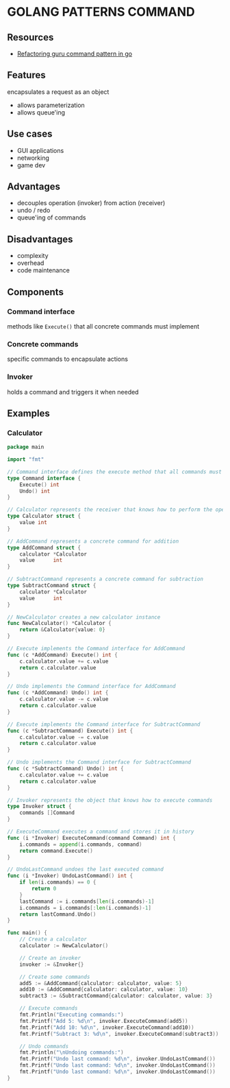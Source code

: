 # GOLANG PATTERNS COMMAND

## Resources
- [Refactoring guru command pattern in go](https://refactoring.guru/design-patterns/command/go/example)

## Features
encapsulates a request as an object
- allows parameterization
- allows queue'ing

## Use cases
- GUI applications
- networking
- game dev

## Advantages
- decouples operation (invoker) from action (receiver)
- undo / redo
- queue'ing of commands

## Disadvantages
- complexity
- overhead
- code maintenance

## Components

### Command interface
methods like `Execute()` that all concrete commands must implement

### Concrete commands
specific commands to encapsulate actions

### Invoker
holds a command and triggers it when needed

## Examples

### Calculator
```go
package main

import "fmt"

// Command interface defines the execute method that all commands must implement
type Command interface {
	Execute() int
	Undo() int
}

// Calculator represents the receiver that knows how to perform the operations
type Calculator struct {
	value int
}

// AddCommand represents a concrete command for addition
type AddCommand struct {
	calculator *Calculator
	value      int
}

// SubtractCommand represents a concrete command for subtraction
type SubtractCommand struct {
	calculator *Calculator
	value      int
}

// NewCalculator creates a new calculator instance
func NewCalculator() *Calculator {
	return &Calculator{value: 0}
}

// Execute implements the Command interface for AddCommand
func (c *AddCommand) Execute() int {
	c.calculator.value += c.value
	return c.calculator.value
}

// Undo implements the Command interface for AddCommand
func (c *AddCommand) Undo() int {
	c.calculator.value -= c.value
	return c.calculator.value
}

// Execute implements the Command interface for SubtractCommand
func (c *SubtractCommand) Execute() int {
	c.calculator.value -= c.value
	return c.calculator.value
}

// Undo implements the Command interface for SubtractCommand
func (c *SubtractCommand) Undo() int {
	c.calculator.value += c.value
	return c.calculator.value
}

// Invoker represents the object that knows how to execute commands
type Invoker struct {
	commands []Command
}

// ExecuteCommand executes a command and stores it in history
func (i *Invoker) ExecuteCommand(command Command) int {
	i.commands = append(i.commands, command)
	return command.Execute()
}

// UndoLastCommand undoes the last executed command
func (i *Invoker) UndoLastCommand() int {
	if len(i.commands) == 0 {
		return 0
	}
	lastCommand := i.commands[len(i.commands)-1]
	i.commands = i.commands[:len(i.commands)-1]
	return lastCommand.Undo()
}

func main() {
	// Create a calculator
	calculator := NewCalculator()

	// Create an invoker
	invoker := &Invoker{}

	// Create some commands
	add5 := &AddCommand{calculator: calculator, value: 5}
	add10 := &AddCommand{calculator: calculator, value: 10}
	subtract3 := &SubtractCommand{calculator: calculator, value: 3}

	// Execute commands
	fmt.Println("Executing commands:")
	fmt.Printf("Add 5: %d\n", invoker.ExecuteCommand(add5))
	fmt.Printf("Add 10: %d\n", invoker.ExecuteCommand(add10))
	fmt.Printf("Subtract 3: %d\n", invoker.ExecuteCommand(subtract3))

	// Undo commands
	fmt.Println("\nUndoing commands:")
	fmt.Printf("Undo last command: %d\n", invoker.UndoLastCommand())
	fmt.Printf("Undo last command: %d\n", invoker.UndoLastCommand())
	fmt.Printf("Undo last command: %d\n", invoker.UndoLastCommand())
}
```
